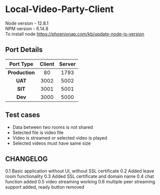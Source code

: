 # Local-Video-Party-Client

Node version - 12.8.1  
NPM version - 6.14.8  
To install node <https://phoenixnap.com/kb/update-node-js-version>

## Port Details

| Port Type      | Client    | Server    |
|:--------------:|:---------:|:---------:|
| **Production** | 80        | 1793      |
| **UAT**        | 3002      | 5002      |
| **SIT**        | 3001      | 5001      |
| **Dev**        | 3000      | 5000      |

## Test cases

- Data between two rooms is not shared
- Selected file is video file
- Video is streamed or selected video is played
- Selected videos must have same size

## CHANGELOG

0.1 Basic application without UI, without SSL certificate
0.2 Added leave room functionality
0.3 Added SSL certificate and domain name
0.4 chat function added
0.5 video streaming working
0.6 multiple peer streaming support added, ready button removed
